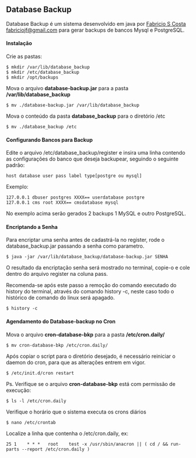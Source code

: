 ## Database Backup ##

Database Backup é um sistema desenvolvido em java por [Fabricio S Costa](http://fabriciojf.com) fabriciojf@gmail.com para gerar backups de bancos Mysql e PostgreSQL. 

#### Instalação ####

Crie as pastas:

```console
$ mkdir /var/lib/database_backup
$ mkdir /etc/database_backup
$ mkdir /opt/backups
```

Mova o arquivo **database-backup.jar** para a pasta **/var/lib/database_backup**

```console
$ mv ./database-backup.jar /var/lib/database_backup
```

Mova o conteúdo da pasta **database_backup** para o  diretório /etc

```console
$ mv ./database_backup /etc
```

#### Configurando Bancos para Backup ####

Edite o arquivo /etc/database_backup/register e insira uma linha contendo as configurações do banco que deseja backupear, seguindo o seguinte padrão:

```
host database user pass label type[postgre ou mysql]
```

Exemplo:

```
127.0.0.1 dbuser postgres XXXX== userdatabase postgre
127.0.0.1 cms root XXXX== cmsdatabase mysql
```

No exemplo acima serão gerados 2 backups 1 MySQL e outro PostgreSQL.

#### Encriptando a Senha ####

Para encriptar uma senha antes de cadastrá-la no register, rode o database_backup.jar passando a senha como parametro.
 
```console
$ java -jar /var/lib/database_backup/database-backup.jar SENHA
```

O resultado da encriptação senha será mostrado no terminal, copie-o e cole dentro do arquivo register na coluna pass.

Recomenda-se após este passo a remoção do comando executado do history do terminal, através do comando history -c, neste caso todo o histórico de comando do linux será apagado.

```console
$ history -c
```

#### Agendamento do Database-backup no Cron ####

Mova o arquivo **cron-database-bkp** para a pasta **/etc/cron.daily/** 

```console
$ mv cron-database-bkp /etc/cron.daily/
```

Após copiar o script para o diretório desejado, é necessário reiniciar o daemon do cron, para que as alterações entrem em vigor.

```console
$ /etc/init.d/cron restart
```

Ps. Verifique se o arquivo **cron-database-bkp** está com permissão de execução:

```console
$ ls -l /etc/cron.daily
```

Verifique o horário que o sistema executa os crons diários

```console
$ nano /etc/crontab
```

Localize a linha que contenha o /etc/cron.daily, ex:

```cron
25 1    * * *   root    test -x /usr/sbin/anacron || ( cd / && run-parts --report /etc/cron.daily )
```